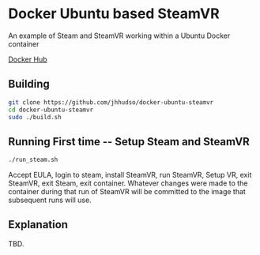 # Docker Ubuntu based SteamVR
An example of Steam and SteamVR working within a Ubuntu Docker container

[Docker Hub](https://hub.docker.com/r/jhhudso/docker-ubuntu-steamvr/)

## Building
```bash
git clone https://github.com/jhhudso/docker-ubuntu-steamvr
cd docker-ubuntu-steamvr
sudo ./build.sh
```

## Running First time -- Setup Steam and SteamVR
```bash
./run_steam.sh
```
Accept EULA, login to steam, install SteamVR, run SteamVR, Setup VR, exit
SteamVR, exit Steam, exit container.
Whatever changes were made to the container during that run of SteamVR will be
committed to the image that subsequent runs will use.

## Explanation
TBD.
